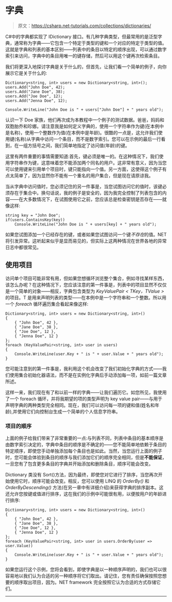 # 字典

> 原文：<https://csharp.net-tutorials.com/collections/dictionaries/>

C#中的字典都实现了 IDictionary 接口。有几种字典类型，但最常用的是泛型字典，通常称为字典<tkey tvalue="">——它包含一个特定于类型的键和一个对应的特定于类型的值。这就是字典和列表的基本区别——列表中的条目以特定的顺序出现，可以通过数字索引来访问，字典中的条目用唯一的键存储，然后可以用这个键再次检索条目。</tkey>

我们将更深入地探讨字典是关于什么的，但首先，让我们看一个简单的例子，向你展示它是关于什么的:

```
Dictionary<string, int> users = new Dictionary<string, int>();  
users.Add("John Doe", 42);  
users.Add("Jane Doe", 38);  
users.Add("Joe Doe", 12);  
users.Add("Jenna Doe", 12);

Console.WriteLine("John Doe is " + users["John Doe"] + " years old");
```

认识一下 Doe 家族，他们再次成为本教程中一个例子的测试数据。爸爸，妈妈和双胞胎乔和珍娜。请注意我是如何定义字典的，使用一个字符串作为键(在本例中是名称)，使用一个整数作为值(在本例中是年龄)。很酷的一点是，这允许我们使用键(名称)从字典中访问一个条目，而不是数字索引。您可以在示例的最后一行看到，在一组方括号之间，我们简单地指定了访问值(年龄)的键。

这里有两件重要的事情需要知道:首先，键必须是唯一的。在这种情况下，我们使用字符串作为键，这意味着您不能添加两个同名的用户。这非常有意义，因为当您可以使用键来引用单个项目时，键只能指向一个值。另一方面，这使得这个例子有点太简单了，因为显然你不能有一个重名的用户集合，但是现在请原谅我。

当从字典中访问值时，您必须记住的另一件事是，当您试图访问它的值时，该键必须存在于集合中。换句话说，我的例子是安全的，因为我完全控制了列表包含的内容——在大多数情况下，在试图使用它之前，您应该总是检查密钥是否存在——就像这样:

<input type="hidden" name="IL_IN_ARTICLE">

```
string key = "John Doe";
if(users.ContainsKey(key))
    Console.WriteLine("John Doe is " + users[key] + " years old");
```

如果您试图添加一个已经存在的键，或者如果您试图访问一个键*不存在*的值。NET 将引发异常。这听起来似乎是显而易见的，但实际上这两种情况在世界各地的异常日志中都很常见。

## 使用项目

访问单个项目可能非常有用，但如果您想循环浏览整个集合，例如寻找某样东西，该怎么办呢？在这种情况下，您应该注意的第一件事是，列表中的项目显然不仅仅是一个简单的对象——相反，字典包含类型为 *KeyValuePair < TKey，TValue >* 的项目。T 是用来声明列表的类型——在本例中是一个字符串和一个整数。所以用一个 *foreach* 循环遍历集合看起来像这样:

```
Dictionary<string, int> users = new Dictionary<string, int>()
{
    { "John Doe", 42 },
    { "Jane Doe", 38 },
    { "Joe Doe", 12 },
    { "Jenna Doe", 12 }
};
foreach (KeyValuePair<string, int> user in users)
{
    Console.WriteLine(user.Key + " is " + user.Value + " years old");
}
```

您可能注意到的第一件事是，我利用这个机会改变了我们初始化字典的方式——我们使用集合初始化器语法，而不是在实例化字典后手动添加每一项，如前一篇文章所述。

这样一来，我们现在有了和以前一样的字典——让我们遍历它。如您所见，我使用了一个 foreach 循环，并将我期望的项的类型声明为 key value pair<string int="">——与用于声明字典的两种类型完全相同。现在，我们可以访问每一项的键和值(姓名和年龄),并使用它们向控制台生成一个简单的个人信息字符串。</string>

### 项目的顺序

上面的例子给我们带来了非常重要的一点:与列表不同，列表中条目的基本顺序是由数字索引决定的，字典中条目的顺序是不确定的——您不能简单地依赖于条目的特定顺序，即使您手动单独添加每个条目也是如此。当然，当您运行上面的例子时，您可能会体验到条目的顺序与我们添加它们的顺序完全相同，但是**不能保证**，一旦您有了包含更多条目的字典并开始添加和删除条目，顺序可能会改变。

Dictionary 类没有 Sort()方法，因为最终，即使您对它进行了排序，当您再次开始使用它时，顺序可能会改变。相反，您可以使用 LINQ 的 *OrderBy()* 和 *OrderByDescending()* 方法(在另一章中有详细介绍)来获得字典的排序副本。这还允许您按键或值进行排序，这在我们的示例中可能很有用，以便按用户的年龄进行排序:

```
Dictionary<string, int> users = new Dictionary<string, int>()
{
    { "John Doe", 42 },
    { "Jane Doe", 38 },
    { "Joe Doe", 12 },
    { "Jenna Doe", 12 }
};
foreach (KeyValuePair<string, int> user in users.OrderBy(user => user.Value))
{
    Console.WriteLine(user.Key + " is " + user.Value + " years old");
}
```

如果您运行这个示例，您将会看到，即使字典是以一种顺序声明的，我们也可以很容易地以我们认为合适的另一种顺序将它们取出。请记住，您有责任确保按照您想要的顺序取出项目，因为。NET framework 完全按照它认为合适的方式存储它们。

* * *
